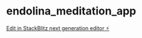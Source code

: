 # endolina_meditation_app

[Edit in StackBlitz next generation editor ⚡️](https://stackblitz.com/~/github.com/Bouchka/endolina_meditation_app)

